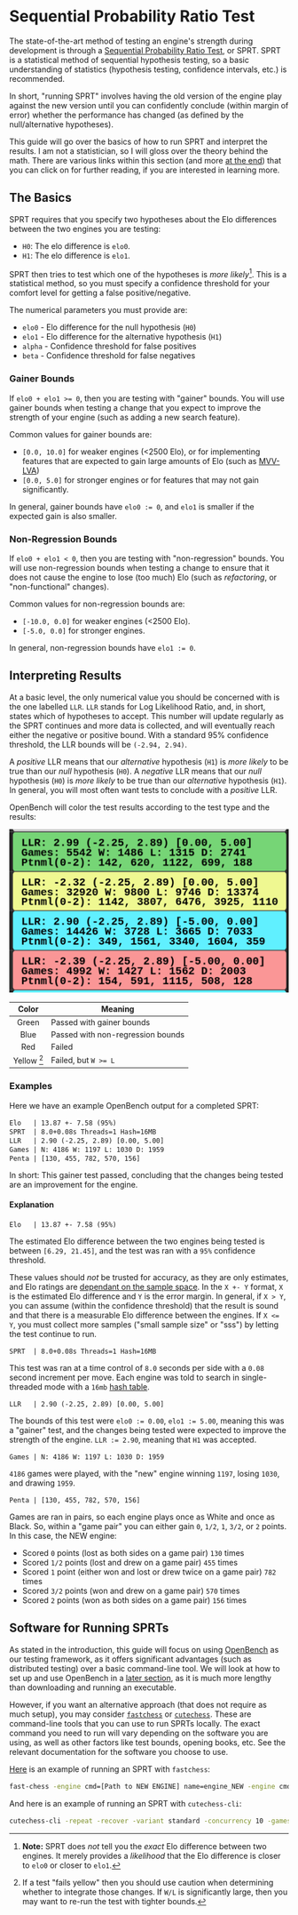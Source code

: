 # Sequential Probability Ratio Test

The state-of-the-art method of testing an engine's strength during development is through a [Sequential Probability Ratio Test](https://en.wikipedia.org/wiki/Sequential_probability_ratio_test), or SPRT.
SPRT is a statistical method of sequential hypothesis testing, so a basic understanding of statistics (hypothesis testing, confidence intervals, etc.) is recommended.

In short, "running SPRT" involves having the old version of the engine play against the new version until you can confidently conclude (within margin of error) whether the performance has changed (as defined by the null/alternative hypotheses).

This guide will go over the basics of how to run SPRT and interpret the results.
I am not a statistician, so I will gloss over the theory behind the math.
There are various links within this section (and more [at the end](conclusion.md#references)) that you can click on for further reading, if you are interested in learning more.

## The Basics

SPRT requires that you specify two hypotheses about the Elo differences between the two engines you are testing:

-   `H0`: The elo difference is `elo0`.
-   `H1`: The elo difference is `elo1`.

SPRT then tries to test which one of the hypotheses is _more likely_[^sprt-1].
This is a statistical method, so you must specify a confidence threshold for your comfort level for getting a false positive/negative.

The numerical parameters you must provide are:

-   `elo0` - Elo difference for the null hypothesis (`H0`)
-   `elo1` - Elo difference for the alternative hypothesis (`H1`)
-   `alpha` - Confidence threshold for false positives
-   `beta` - Confidence threshold for false negatives

### Gainer Bounds

If `elo0 + elo1 >= 0`, then you are testing with "gainer" bounds.
You will use gainer bounds when testing a change that you expect to improve the strength of your engine (such as adding a new search feature).

Common values for gainer bounds are:

-   `[0.0, 10.0]` for weaker engines (<2500 Elo), or for implementing features that are expected to gain large amounts of Elo (such as [MVV-LVA](https://www.chessprogramming.org/MVV-LVA))
-   `[0.0, 5.0]` for stronger engines or for features that may not gain significantly.

In general, gainer bounds have `elo0 := 0`, and `elo1` is smaller if the expected gain is also smaller.

### Non-Regression Bounds

If `elo0 + elo1 < 0`, then you are testing with "non-regression" bounds.
You will use non-regression bounds when testing a change to ensure that it does not cause the engine to lose (too much) Elo (such as _refactoring_, or "non-functional" changes).

Common values for non-regression bounds are:

-   `[-10.0, 0.0]` for weaker engines (<2500 Elo).
-   `[-5.0, 0.0]` for stronger engines.

In general, non-regression bounds have `elo1 := 0`.

[^sprt-1]: **Note:** SPRT does _not_ tell you the _exact_ Elo difference between two engines. It merely provides a _likelihood_ that the Elo difference is closer to `elo0` or closer to `elo1`.

## Interpreting Results

At a basic level, the only numerical value you should be concerned with is the one labelled `LLR`.
`LLR` stands for Log Likelihood Ratio, and, in short, states which of hypotheses to accept.
This number will update regularly as the SPRT continues and more data is collected, and will eventually reach either the negative or positive bound.
With a standard 95% confidence threshold, the LLR bounds will be `(-2.94, 2.94)`.

A _positive_ LLR means that our _alternative_ hypothesis (`H1`) is _more likely_ to be true than our _null_ hypothesis (`H0`).
A _negative_ LLR means that our _null_ hypothesis (`H0`) is _more likely_ to be true than our _alternative_ hypothesis (`H1`).
In general, you will most often want tests to conclude with a _positive_ LLR.

OpenBench will color the test results according to the test type and the results:

<p align="center">
  <img src="assets/colored-results.png" />
</p>

|         Color         | Meaning                           |
| :-------------------: | --------------------------------- |
|         Green         | Passed with gainer bounds         |
|         Blue          | Passed with non-regression bounds |
|          Red          | Failed                            |
| Yellow [^fail-yellow] | Failed, but `W >= L`              |

[^fail-yellow]: If a test "fails yellow" then you should use caution when determining whether to integrate those changes. If `W/L` is significantly large, then you may want to re-run the test with tighter bounds.

### Examples

Here we have an example OpenBench output for a completed SPRT:

```
Elo   | 13.87 +- 7.58 (95%)
SPRT  | 8.0+0.08s Threads=1 Hash=16MB
LLR   | 2.90 (-2.25, 2.89) [0.00, 5.00]
Games | N: 4186 W: 1197 L: 1030 D: 1959
Penta | [130, 455, 782, 570, 156]
```

In short: This gainer test passed, concluding that the changes being tested are an improvement for the engine.

#### Explanation

```
Elo   | 13.87 +- 7.58 (95%)
```

The estimated Elo difference between the two engines being tested is between `[6.29, 21.45]`, and the test was ran with a `95%` confidence threshold.

These values should _not_ be trusted for accuracy, as they are only estimates, and Elo ratings are [dependant on the sample space](https://en.wikipedia.org/wiki/Elo_rating_system#Ratings_of_computers).
In the `X +- Y` format, `X` is the estimated Elo difference and `Y` is the error margin.
In general, if `X > Y`, you can assume (within the confidence threshold) that the result is sound and that there is a measurable Elo difference between the engines.
If `X <= Y`, you must collect more samples ("small sample size" or "sss") by letting the test continue to run.

```
SPRT  | 8.0+0.08s Threads=1 Hash=16MB
```

This test was ran at a time control of `8.0` seconds per side with a `0.08` second increment per move.
Each engine was told to search in single-threaded mode with a `16mb` [hash table](https://backscattering.de/chess/uci/#engine-option-hash).

```
LLR   | 2.90 (-2.25, 2.89) [0.00, 5.00]
```

The bounds of this test were `elo0 := 0.00`, `elo1 := 5.00`, meaning this was a "gainer" test, and the changes being tested were expected to improve the strength of the engine.
`LLR := 2.90`, meaning that `H1` was accepted.

```
Games | N: 4186 W: 1197 L: 1030 D: 1959
```

`4186` games were played, with the "new" engine winning `1197`, losing `1030`, and drawing `1959`.

```
Penta | [130, 455, 782, 570, 156]
```

Games are ran in pairs, so each engine plays once as White and once as Black.
So, within a "game pair" you can either gain `0`, `1/2`, `1`, `3/2`, or `2` points.
In this case, the NEW engine:

-   Scored `0` points (lost as both sides on a game pair) `130` times
-   Scored `1/2` points (lost and drew on a game pair) `455` times
-   Scored `1` point (either won and lost or drew twice on a game pair) `782` times
-   Scored `3/2` points (won and drew on a game pair) `570` times
-   Scored `2` points (won as both sides on a game pair) `156` times

## Software for Running SPRTs

As stated in the introduction, this guide will focus on using [OpenBench](https://github.com/AndyGrant/OpenBench) as our testing framework, as it offers significant advantages (such as distributed testing) over a basic command-line tool.
We will look at how to set up and use OpenBench in a [later section](openbench.md), as it is much more lengthy than downloading and running an executable.

However, if you want an alternative approach (that does not require as much setup), you may consider [`fastchess`](https://github.com/Disservin/fastchess) or [`cutechess`](https://github.com/cutechess/cutechess).
These are command-line tools that you can use to run SPRTs locally.
The exact command you need to run will vary depending on the software you are using, as well as other factors like test bounds, opening books, etc.
See the relevant documentation for the software you choose to use.

[Here](https://www.chessprogramming.org/Sequential_Probability_Ratio_Test#Performing_an_SPRT_Test_With_Gainer_Bounds) is an example of running an SPRT with `fastchess`:

```bash
fast-chess -engine cmd=[Path to NEW ENGINE] name=engine_NEW -engine cmd=[Path to OLD ENGINE] name=engine_OLD -each tc=8+0.08 -rounds 15000 -repeat -concurrency [Number of Available Threads] -recover -randomseed -openings file=[Path to Opening Book] format=[Opening book format (pgn or epd)] -sprt elo0=0 elo1=5 alpha=0.05 beta=0.05
```

And here is an example of running an SPRT with `cutechess-cli`:

```bash
cutechess-cli -repeat -recover -variant standard -concurrency 10 -games 640 -resign movecount=3 score=400 -engine dir=Engines/ cmd=./engine_NEW proto=uci tc=8.71+0.09 timemargin=250 option.Threads=1 option.Hash=16 name=Engine-NEW -engine dir=Engines/ cmd=./engine_OLD proto=uci tc=8.71+0.09 timemargin=250 option.Threads=1 option.Hash=16 name=Engine-OLD -openings file=Books/UHO_Lichess_4852_v1.epd format=epd order=random start=19777 -srand 944
```
